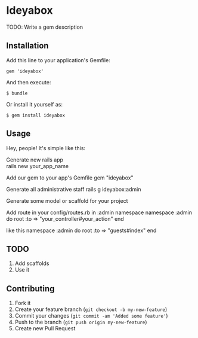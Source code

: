 # Ideyabox

TODO: Write a gem description

## Installation

Add this line to your application's Gemfile:

    gem 'ideyabox'

And then execute:

    $ bundle

Or install it yourself as:

    $ gem install ideyabox

## Usage

Hey, people!
It's simple like this:

Generate new rails app    
    rails new your_app_name

Add our gem to your app's Gemfile
    gem "ideyabox"

Generate all administrative staff
    rails g ideyabox:admin

Generate some model or scaffold for your project

Add route in your config/routes.rb in :admin namespace
    namespace :admin do 
      root :to => "your_controller#your_action"
    end

like this
    namespace :admin do 
      root :to => "guests#index"
    end

## TODO

1. Add scaffolds
2. Use it

## Contributing

1. Fork it
2. Create your feature branch (`git checkout -b my-new-feature`)
3. Commit your changes (`git commit -am 'Added some feature'`)
4. Push to the branch (`git push origin my-new-feature`)
5. Create new Pull Request
